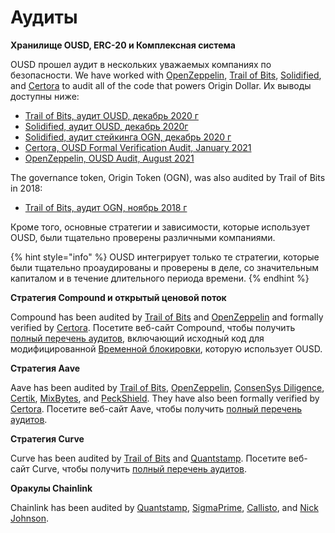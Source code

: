 # Аудиты

**Хранилище OUSD, ERC-20 и Комплексная система**

OUSD прошел аудит в нескольких уважаемых компаниях по безопасности. We have worked with [OpenZeppelin](https://openzeppelin.com),  [Trail of Bits](https://www.trailofbits.com), [Solidified](https://solidified.io), and [Certora](https://www.certora.com) to audit all of the code that powers Origin Dollar. Их выводы доступны ниже:

* [Trail of Bits, аудит OUSD, декабрь 2020 г](https://github.com/OriginProtocol/security/blob/master/audits/Trail%20of%20Bits%20-%20Origin%20Dollar%20-%20Dec%202020.pdf)
* [Solidified, аудит OUSD, декабрь 2020г](https://github.com/OriginProtocol/security/blob/master/audits/Solidified%20-%20Origin%20Dollar%20-%20Dec%202020.pdf)
* [Solidified, аудит стейкинга OGN, декабрь 2020 г](https://github.com/OriginProtocol/security/blob/master/audits/Solidified%20-%20OGN%20Staking%20-%20Dec%202020.pdf)
* [Certora, OUSD Formal Verification Audit, January 2021](https://www.certora.com/pubs/OriginFeb2021.pdf)
* [OpenZeppelin, OUSD Audit, August 2021](https://github.com/OriginProtocol/security/blob/master/audits/OpenZeppelin%20-%20Origin%20Dollar%20-%20October%202021.pdf)

The governance token, Origin Token (OGN), was also audited by Trail of Bits in 2018:

* [Trail of Bits, аудит OGN, ноябрь 2018 г](https://github.com/OriginProtocol/security/blob/master/audits/Trail%20of%20Bits%20-%20Origin%20Marketplace%20and%20OGN%20Token%20-%20Nov%202018.pdf)

Кроме того, основные стратегии и зависимости, которые использует OUSD, были тщательно проверены различными компаниями.

{% hint style="info" %}
OUSD интегрирует только те стратегии, которые были тщательно проаудированы и проверены в деле, со значительным капиталом и в течение длительного периода времени.
{% endhint %}

**Cтратегия Compound и открытый ценовой поток**

Compound has been audited by [Trail of Bits](https://www.trailofbits.com) and [OpenZeppelin](https://openzeppelin.com) and formally verified by [Certora](https://www.certora.com). Посетите веб-сайт Compound, чтобы получить [полный перечень аудитов](https://compound.finance/docs/security#audits), включающий исходный код для модифицированной [Временной блокировки](../smart-contracts/api/timelock.md), которую использует OUSD.

**Стратегия Aave**

Aave has been audited by [Trail of Bits](https://www.trailofbits.com), [OpenZeppelin](https://openzeppelin.com), [ConsenSys Diligence](https://consensys.net/diligence/), [Certik](https://certik.io), [MixBytes](https://mixbytes.io), and [PeckShield](https://peckshield.com). They have also been formally verified by [Certora](https://www.certora.com). Посетите веб-сайт Aave, чтобы получить [полный перечень аудитов](https://docs.aave.com/developers/security-and-audits).

**Стратегия Curve**

Curve has been audited by [Trail of Bits](https://www.trailofbits.com) and [Quantstamp](https://quantstamp.com). Посетите веб-сайт Curve, чтобы получить [полный перечень аудитов](https://www.curve.fi/audits).

**Оракулы Chainlink**

Chainlink has been audited by [Quantstamp](https://github.com/smartcontractkit/chainlink/tree/bafa91c), [SigmaPrime](https://github.com/smartcontractkit/chainlink/tree/cee356), [Callisto](https://gist.github.com/yuriy77k/c3a70d212a7f9ecda715252e45073158), and [Nick Johnson](https://github.com/smartcontractkit/chainlink/tree/5327f9).&#x20;

